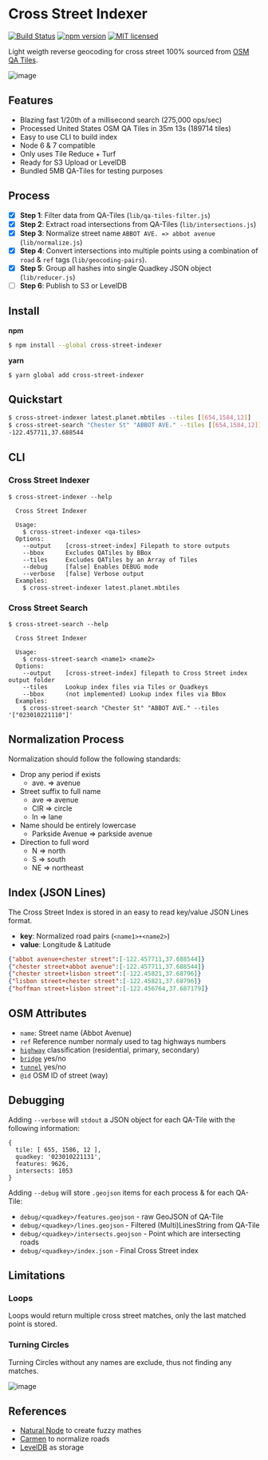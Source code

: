 # Cross Street Indexer

[![Build Status](https://travis-ci.org/DenisCarriere/cross-street-indexer.svg?branch=master)](https://travis-ci.org/DenisCarriere/cross-street-indexer)
[![npm version](https://badge.fury.io/js/cross-street-indexer.svg)](https://badge.fury.io/js/cross-street-indexer)
[![MIT licensed](https://img.shields.io/badge/license-MIT-blue.svg)](https://raw.githubusercontent.com/DenisCarriere/cross-street-indexer/master/LICENSE)

Light weigth reverse geocoding for cross street 100% sourced from [OSM QA Tiles](https://osmlab.github.io/osm-qa-tiles/).

![image](https://cloud.githubusercontent.com/assets/550895/26235719/a8f8e7da-3c21-11e7-9240-c811f9b6a4aa.png)

## Features

- Blazing fast 1/20th of a millisecond search (275,000 ops/sec)
- Processed United States OSM QA Tiles in 35m 13s (189714 tiles)
- Easy to use CLI to build index
- Node 6 & 7 compatible
- Only uses Tile Reduce + Turf
- Ready for S3 Upload or LevelDB
- Bundled 5MB QA-Tiles for testing purposes

## Process

- [x] **Step 1**: Filter data from QA-Tiles (`lib/qa-tiles-filter.js`)
- [x] **Step 2**: Extract road intersections from QA-Tiles (`lib/intersections.js`)
- [x] **Step 3**: Normalize street name `ABBOT AVE. => abbot avenue` (`lib/normalize.js`)
- [x] **Step 4**: Convert intersections into multiple points using a combination of `road` & `ref` tags (`lib/geocoding-pairs`).
- [x] **Step 5**: Group all hashes into single Quadkey JSON object (`lib/reducer.js`)
- [ ] **Step 6**: Publish to S3 or LevelDB

## Install

**npm**
```bash
$ npm install --global cross-street-indexer
```
**yarn**
```
$ yarn global add cross-street-indexer
```

## Quickstart

```bash
$ cross-street-indexer latest.planet.mbtiles --tiles [[654,1584,12]]
$ cross-street-search "Chester St" "ABBOT AVE." --tiles [[654,1584,12]]
-122.457711,37.688544
```

## CLI

### Cross Street Indexer

```
$ cross-street-indexer --help

  Cross Street Indexer

  Usage:
    $ cross-street-indexer <qa-tiles>
  Options:
    --output    [cross-street-index] Filepath to store outputs
    --bbox      Excludes QATiles by BBox
    --tiles     Excludes QATiles by an Array of Tiles
    --debug     [false] Enables DEBUG mode
    --verbose   [false] Verbose output
  Examples:
    $ cross-street-indexer latest.planet.mbtiles
```

### Cross Street Search

```
$ cross-street-search --help

  Cross Street Indexer

  Usage:
    $ cross-street-search <name1> <name2>
  Options:
    --output    [cross-street-index] filepath to Cross Street index output folder
    --tiles     Lookup index files via Tiles or Quadkeys
    --bbox      (not implemented) Lookup index files via BBox
  Examples:
    $ cross-street-search "Chester St" "ABBOT AVE." --tiles '["023010221110"]'
```

## Normalization Process

Normalization should follow the following standards:

- Drop any period if exists
  - ave. => avenue
- Street suffix to full name
  - ave => avenue
  - CIR => circle
  - ln => lane
- Name should be entirely lowercase
  - Parkside Avenue => parkside avenue
- Direction to full word
  - N => north
  - S => south
  - NE => northeast

## Index (JSON Lines)

The Cross Street Index is stored in an easy to read key/value JSON Lines format.

- **key**: Normalized road pairs (`<name1>+<name2>`)
- **value**: Longitude & Latitude

```json
{"abbot avenue+chester street":[-122.457711,37.688544]}
{"chester street+abbot avenue":[-122.457711,37.688544]}
{"chester street+lisbon street":[-122.45821,37.68796]}
{"lisbon street+chester street":[-122.45821,37.68796]}
{"hoffman street+lisbon street":[-122.456764,37.687179]}
```

## OSM Attributes

- `name`: Street name (Abbot Avenue)
- `ref` Reference number normaly used to tag highways numbers
- [`highway`](http://wiki.openstreetmap.org/wiki/Key:highway) classification (residential, primary, secondary)
- [`bridge`](http://wiki.openstreetmap.org/wiki/Key:bridge) yes/no
- [`tunnel`](http://wiki.openstreetmap.org/wiki/Key:tunnel) yes/no
- `@id` OSM ID of street (way)

## Debugging

Adding `--verbose` will `stdout` a JSON object for each QA-Tile with the following information:

```
{
  tile: [ 655, 1586, 12 ],
  quadkey: '023010221131',
  features: 9626,
  intersects: 1053
}
```

Adding `--debug` will store `.geojson` items for each process & for each QA-Tile:

- `debug/<quadkey>/features.geojson` - raw GeoJSON of QA-Tile
- `debug/<quadkey>/lines.geojson` - Filtered (Multi)LinesString from QA-Tile
- `debug/<quadkey>/intersects.geojson` - Point which are intersecting roads
- `debug/<quadkey>/index.json` - Final Cross Street index

## Limitations

### Loops

Loops would return multiple cross street matches, only the last matched point is stored.

### Turning Circles

Turning Circles without any names are exclude, thus not finding any matches.

![image](https://cloud.githubusercontent.com/assets/550895/26234213/d26554b4-3c17-11e7-8f89-bee790f7118c.png)

## References

- [Natural Node](https://github.com/NaturalNode/natural) to create fuzzy mathes
- [Carmen](https://github.com/mapbox/carmen) to normalize roads
- [LevelDB](https://github.com/google/leveldb) as storage
